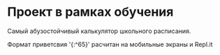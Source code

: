 # Проект в рамках обучения
Самый абузостойчивый калькулятор школьного расписания.

Формат приветсвия '{:^65}' расчитан на мобильные экраны и Repl.it
